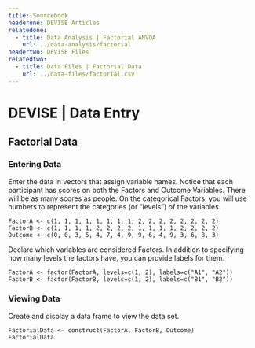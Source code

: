 ```yaml
---
title: Sourcebook
headerone: DEVISE Articles
relatedone:
  - title: Data Analysis | Factorial ANVOA
    url: ../data-analysis/factorial
headertwo: DEVISE Files
relatedtwo:
  - title: Data Files | Factorial Data
    url: ../data-files/factorial.csv
---
```


# DEVISE | Data Entry

## Factorial Data

### Entering Data

Enter the data in vectors that assign variable names. Notice that each participant has scores on both the Factors and Outcome Variables. There will be as many scores as people. On the categorical Factors, you will use numbers to represent the categories (or “levels”) of the variables.

```{r}
FactorA <- c(1, 1, 1, 1, 1, 1, 1, 1, 2, 2, 2, 2, 2, 2, 2, 2)
FactorB <- c(1, 1, 1, 1, 2, 2, 2, 2, 1, 1, 1, 1, 2, 2, 2, 2)
Outcome <- c(0, 0, 3, 5, 4, 7, 4, 9, 9, 6, 4, 9, 3, 6, 8, 3)
```

Declare which variables are considered Factors. In addition to specifying how many levels the factors have, you can provide labels for them.

```{r}
FactorA <- factor(FactorA, levels=c(1, 2), labels=c("A1", "A2"))
FactorB <- factor(FactorB, levels=c(1, 2), labels=c("B1", "B2"))
```

### Viewing Data

Create and display a data frame to view the data set.

```{r}
FactorialData <- construct(FactorA, FactorB, Outcome)
FactorialData
```
